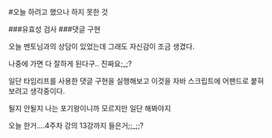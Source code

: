 
#오늘 하려고 했으나 하지 못한 것

###유효성 검사
###댓글 구현



오늘 멘토님과의 상담이 있었는데 그래도 자신감이 조금 생겼다.

나중에 가면 다 잘하게 된다구.. 진짜요;_;?

일단 타임리프를 사용한 댓글 구현을 실행해보고 이것을 자바 스크립트에 어팬드로 붙혀보려고 생각중이다.



될지 안될지 나는 포기왕이니까 모르지만 일단 해봐야지



오늘 한거....4주차 강의 13강까지 들은거;;_;;?


